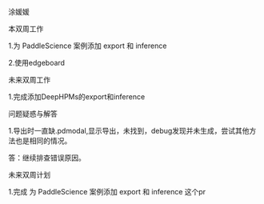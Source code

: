 涂媛媛

本双周工作

1.为 PaddleScience 案例添加 export 和 inference

2.使用edgeboard

未来双周工作

1.完成添加DeepHPMs的export和inference 

问题疑惑与解答

1.导出时一直缺.pdmodal,显示导出，未找到，debug发现并未生成，尝试其他方法也是相同的情况。

答：继续排查错误原因。

未来双周计划

1.完成 为 PaddleScience 案例添加 export 和 inference 这个pr
